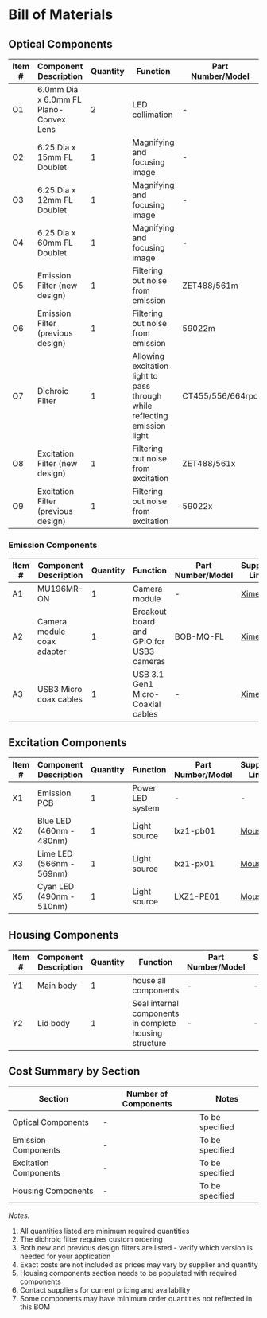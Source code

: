 # Bill of Materials

## Optical Components
| Item # | Component Description | Quantity | Function | Part Number/Model | Supplier Link |
|--------|---------------------|-----------|----------|------------------|---------------|
| O1 | 6.0mm Dia x 6.0mm FL Plano-Convex Lens | 2 | LED collimation | - | [Edmund Optics](https://www.edmundoptics.com/p/60mm-dia-x-60mm-fl-mgfsub2sub-coated-plano-convex-lens/5569/) |
| O2 | 6.25 Dia x 15mm FL Doublet | 1 | Magnifying and focusing image | - | [Edmund Optics](https://www.edmundoptics.com/p/625mm-dia-x-15mm-fl-mgfsub2sub-coated-achromatic-doublet-lens/2272/) |
| O3 | 6.25 Dia x 12mm FL Doublet | 1 | Magnifying and focusing image | - | [Edmund Optics](https://www.edmundoptics.com/p/625mm-dia-x-125mm-fl-mgfsub2sub-coated-achromatic-doublet-lens/2271/) |
| O4 | 6.25 Dia x 60mm FL Doublet | 1 | Magnifying and focusing image | - | [Edmund Optics](https://www.edmundoptics.com/p/625mm-dia-x-60mm-fl-mgfsub2sub-coated-achromatic-doublet-lens/5815/) |
| O5 | Emission Filter (new design) | 1 | Filtering out noise from emission | ZET488/561m | [Chroma](https://www.chroma.com/products/parts/zet488-561m) |
| O6 | Emission Filter (previous design) | 1 | Filtering out noise from emission | 59022m | [Chroma](https://www.chroma.com/products/parts/59022m) |
| O7 | Dichroic Filter | 1 | Allowing excitation light to pass through while reflecting emission light | CT455/556/664rpc | Custom Order |
| O8 | Excitation Filter (new design) | 1 | Filtering out noise from excitation | ZET488/561x | [Chroma](https://www.chroma.com/products/parts/zet488-561x) |
| O9 | Excitation Filter (previous design) | 1 | Filtering out noise from excitation | 59022x | [Chroma](https://www.chroma.com/products/parts/59022x) |

### Emission Components
| Item # | Component Description | Quantity | Function | Part Number/Model | Supplier Link |
|--------|---------------------|-----------|----------|------------------|---------------|
| A1 | MU196MR-ON | 1 | Camera module | - | [Ximea](https://www.ximea.com/products/miniature-compact/ximu-smallest-industrial-usb-cameras/onsemi-ar2020-usb3-mono-ximu-smallest-camera) |
| A2 | Camera module coax adapter | 1 | Breakout board and GPIO for USB3 cameras | BOB-MQ-FL | [Ximea](https://www.ximea.com/accessories/adapterboards/breakout-board-and-gpio-for-usb3-cameras) |
| A3 | USB3 Micro coax cables | 1 | USB 3.1 Gen1 Micro-Coaxial cables | - | [Ximea](https://www.ximea.com/accessories/cables/usb3-micro-coax-cable-25-cm) |

## Excitation Components
| Item # | Component Description | Quantity | Function | Part Number/Model | Supplier Link |
|--------|---------------------|-----------|----------|------------------|---------------|
| X1 | Emission PCB | 1 | Power LED system | - | - |
| X2 | Blue LED (460nm - 480nm) | 1 | Light source | lxz1-pb01 | [Mouser](https://www.mouser.com/ProductDetail/Lumileds/LXZ1-PB01?qs=7Vwje68bFtP7mJVEHF0omw%3D%3D) |
| X3 | Lime LED (566nm - 569nm) | 1 | Light source | lxz1-px01 | [Mouser](https://www.mouser.com/ProductDetail/Lumileds/LXZ1-PX01?qs=W988lRlZNbIugD4h8%2FoCRA%3D%3D) |
| X5 | Cyan LED (490nm - 510nm) | 1 | Light source | LXZ1-PE01 | [Mouser](https://www.mouser.com/ProductDetail/Lumileds/LXZ1-PE01?qs=7Vwje68bFtOXkijd79%2FPBQ%3D%3D) |

## Housing Components
| Item # | Component Description | Quantity | Function | Part Number/Model | Supplier Link |
|--------|---------------------|-----------|----------|------------------|---------------|
| Y1 | Main body | 1 | house all components | - | - |
| Y2 | Lid body | 1 | Seal internal components in complete housing structure | - | - |

## Cost Summary by Section
| Section | Number of Components | Notes |
|---------|---------------------|--------|
| Optical Components | - | To be specified |
| Emission Components | - | To be specified |
| Excitation Components | - | To be specified |
| Housing Components | - | To be specified |

*Notes:*
1. All quantities listed are minimum required quantities
2. The dichroic filter requires custom ordering
3. Both new and previous design filters are listed - verify which version is needed for your application
4. Exact costs are not included as prices may vary by supplier and quantity
5. Housing components section needs to be populated with required components
6. Contact suppliers for current pricing and availability
7. Some components may have minimum order quantities not reflected in this BOM
